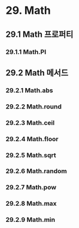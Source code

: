 # 29. Math
## 29.1 Math 프로퍼티
### 29.1.1 Math.PI
## 29.2 Math 메서드
### 29.2.1 Math.abs
### 29.2.2 Math.round
### 29.2.3 Math.ceil
### 29.2.4 Math.floor
### 29.2.5 Math.sqrt
### 29.2.6 Math.random
### 29.2.7 Math.pow
### 29.2.8 Math.max
### 29.2.9 Math.min

